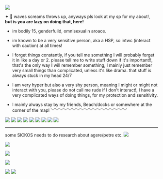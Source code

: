 ![](https://64.media.tumblr.com/da0021b3a9d594150d0af21422b5b352/9675be42b7d3a191-d3/s400x600/48cbc49b6d76c57ceba4a4097b03a706aa4cc864.pnj)


✦ 💬 waves screams throws up, anyways pls look at my sp for my about!,
**but is you are lazy on doing that, here!**

* im bodily 15, genderfuild, omnisexual n aroace.

* im known to be a very sensitive person, aka a HSP, so intwc (interact with caution) at all times!

* I forget things constantly, if you tell me something I will probably forget it in like a day or 2. please tell me to write stuff down if it's important!!, that's the only way I will remember something, I mainly just remember very small things than complicated, unless it's like drama. that stuff is always stuck in my head 24/7

* I am very hyper but also a very shy person, meaning I might or might not interact with you, please do not call me rude if I don't interact!, I have a very complicated ways of doing things, for my protection and sensitivity.

* I mainly always stay by my friends, Beach/docks or somewhere at the corner of the map!
︶︶︶︶︶︶︶︶︶︶︶︶︶︶︶︶︶︶

![](https://64.media.tumblr.com/ad570a59ff5eec93c093cc17f7c0e466/b2fb816dc965086f-a7/s250x400/22d2483926b623ee0816f7e3c98f10cb54385278.pnj)
![](https://64.media.tumblr.com/4c43dbefd370d5aee856f3137f9f852e/b2fb816dc965086f-0b/s250x400/d5e152e7aa56f99463f567ce769b1cd25af630e1.pnj)
![](https://external-media.spacehey.net/media/sdFxGDZEG2AQY70EtfQfCjjGzxwa2hHGxvPDqtrizHP0=/https://i.pinimg.com/474x/38/50/49/385049a5a353d1f7827a1c291e3da258--go-on-maya.jpg)
![](https://external-media.spacehey.net/media/s92F_V_-GZ9KzxX20MOSZ9yEjqrbd6PXiQBzbLZRo3Io=/https://i.ibb.co/x5Z4qD1/e892f53b91308b33cafe72e7778ae189.jpg)
![](https://external-media.spacehey.net/media/sma774ifuee-39gTOXdvY0uOGjJRUvni_GunR-mJsRew=/https://i.pinimg.com/564x/d1/7e/2f/d17e2faaef65720bb89904b50094cc7c.jpg)
![](https://external-media.spacehey.net/media/sJJGRp2CITntiYf8atYe6MWQpasNU6uqt7VWC5xm8hJI=/https://i.pinimg.com/564x/46/50/a1/4650a192d989d0aca032264e6dca932a.jpg)
![](https://external-media.spacehey.net/media/spD24BFGJr6YysXuGcKdE2s2s9Y8Uqe0kYy658kcqnd0=/https://encrypted-tbn0.gstatic.com/images?q=tbn:ANd9GcS3JTfd4sIKxDTBD8zOElmuisnfazdiu61tPw&usqp=CAU)
![](https://64.media.tumblr.com/c350575c2ba6946eb93994f1a8b6012b/80f27d3dcd63f9d6-ca/s1280x1920/f46653c661d8f2ff230398f70ec41a637a4d088d.pnj)
![](https://64.media.tumblr.com/68cb1865ce46724c5b3a1d96917c526a/a41348132c37cbf7-27/s2048x3072/a68088a12b56aa0cdd3323f7b1f0b719baaf45bb.jpg)


---

some SICKOS needs to do research about agere/petre etc.
![](https://64.media.tumblr.com/15635b6a069c2b677b6d981457974d37/972e97595460a232-47/s1280x1920/cb3f1018893905fb06be06a25b653b6c3c07fcbc.pnj)

![](https://64.media.tumblr.com/b4de484027fe37beccf77edf595517f1/972e97595460a232-2f/s1280x1920/606f271aca6d8a5a89687ca267f25bf818a1bad6.pnj)

![](https://64.media.tumblr.com/cbfee4b19a167528f4ed7a08c13e82c5/972e97595460a232-d3/s1280x1920/aa9e5fc73f16bfe3dd89dccccf91798fb39cdf6a.pnj)

![](https://64.media.tumblr.com/a9c778a3e38f6a44477f079626f356f4/972e97595460a232-b3/s1280x1920/98181632dae2846ddc61a9ffe5b7e00981edcceb.pnj)

![](https://64.media.tumblr.com/56e5dd1f0cf04c024cda4fddbdac8a33/972e97595460a232-80/s1280x1920/9f939be178ed324818132251e754dbecc7f29cef.pnj)
![](https://64.media.tumblr.com/d0a880736dbe4378642414d8ed5a0863/972e97595460a232-4f/s1280x1920/c827d5e3d9705342e400cd211e975eef3cc7a0a6.pnj)
